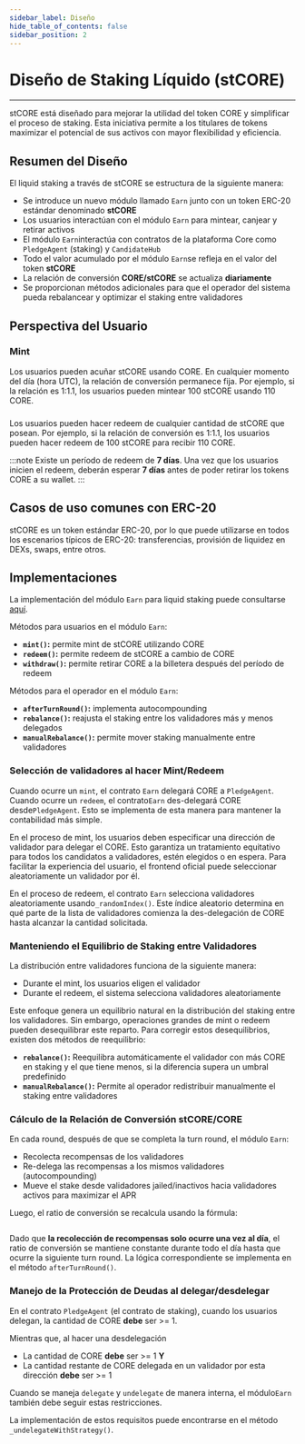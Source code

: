 ```yaml
---
sidebar_label: Diseño
hide_table_of_contents: false
sidebar_position: 2
---
```


# Diseño de Staking Líquido (stCORE)

---

stCORE está diseñado para mejorar la utilidad del token CORE y simplificar el proceso de staking. Esta iniciativa permite a los titulares de tokens maximizar el potencial de sus activos con mayor flexibilidad y eficiencia.

## Resumen del Diseño

El liquid staking a través de stCORE se estructura de la siguiente manera:

- Se introduce un nuevo módulo llamado `Earn` junto con un token ERC-20 estándar denominado **stCORE**
- Los usuarios interactúan con el módulo `Earn` para mintear, canjear y retirar activos
- El módulo `Earn`interactúa con contratos de la plataforma Core como `PledgeAgent` (staking) y `CandidateHub`
- Todo el valor acumulado por el módulo `Earn`se refleja en el valor del token **stCORE**
- La relación de conversión **CORE/stCORE** se actualiza **diariamente**
- Se proporcionan métodos adicionales para que el operador del sistema pueda rebalancear y optimizar el staking entre validadores

## Perspectiva del Usuario

### Mint

Los usuarios pueden acuñar stCORE usando CORE. En cualquier momento del día (hora UTC), la relación de conversión permanece fija. Por ejemplo, si la relación es 1:1.1, los usuarios pueden mintear 100 stCORE usando 110 CORE.

###

Los usuarios pueden hacer redeem de cualquier cantidad de stCORE que posean. Por ejemplo, si la relación de conversión es 1:1.1, los usuarios pueden hacer redeem de 100 stCORE para recibir 110 CORE.

:::note
Existe un período de redeem de **7 días**. Una vez que los usuarios inicien el redeem, deberán esperar **7 días** antes de poder retirar los tokens CORE a su wallet.
:::

## Casos de uso comunes con ERC-20

stCORE es un token estándar ERC-20, por lo que puede utilizarse en todos los escenarios típicos de ERC-20: transferencias, provisión de liquidez en DEXs, swaps, entre otros.

## Implementaciones

La implementación del módulo `Earn` para liquid staking puede consultarse [aquí](https://github.com/coredao-org/Earn/blob/main/contracts/Earn.sol).

Métodos para usuarios en el módulo `Earn`:

- **`mint()`:** permite mint de stCORE utilizando CORE
- **`redeem()`:** permite redeem de stCORE a cambio de CORE
- **`withdraw()`:** permite retirar CORE a la billetera después del período de redeem

Métodos para el operador en el módulo `Earn`:

- **`afterTurnRound()`:** implementa autocompounding
- **`rebalance()`:** reajusta el staking entre los validadores más y menos delegados
- **`manualRebalance()`:** permite mover staking manualmente entre validadores

### Selección de validadores al hacer Mint/Redeem

Cuando ocurre un `mint`, el contrato `Earn` delegará CORE a `PledgeAgent`. Cuando ocurre un `redeem`, el contrato`Earn` des-delegará CORE desde`PledgeAgent`. Esto se implementa de esta manera para mantener la contabilidad más simple.

En el proceso de mint, los usuarios deben especificar una dirección de validador para delegar el CORE. Esto garantiza un tratamiento equitativo para todos los candidatos a validadores, estén elegidos o en espera. Para facilitar la experiencia del usuario, el frontend oficial puede seleccionar aleatoriamente un validador por él.

En el proceso de redeem, el contrato `Earn` selecciona validadores aleatoriamente usando`_randomIndex()`. Este índice aleatorio determina en qué parte de la lista de validadores comienza la des-delegación de CORE hasta alcanzar la cantidad solicitada.

### Manteniendo el Equilibrio de Staking entre Validadores

La distribución entre validadores funciona de la siguiente manera:

- Durante el mint, los usuarios eligen el validador
- Durante el redeem, el sistema selecciona validadores aleatoriamente

Este enfoque genera un equilibrio natural en la distribución del staking entre los validadores. Sin embargo, operaciones grandes de mint o redeem pueden desequilibrar este reparto. Para corregir estos desequilibrios, existen dos métodos de reequilibrio:

- **`rebalance()`:** Reequilibra automáticamente el validador con más CORE en staking y el que tiene menos, si la diferencia supera un umbral predefinido
- **`manualRebalance()`:** Permite al operador redistribuir manualmente el staking entre validadores

### Cálculo de la Relación de Conversión stCORE/CORE

En cada round, después de que se completa la turn round, el módulo `Earn`:

- Recolecta recompensas de los validadores
- Re-delega las recompensas a los mismos validadores (autocompounding)
- Mueve el stake desde validadores jailed/inactivos hacia validadores activos para maximizar el APR

Luego, el ratio de conversión se recalcula usando la fórmula:

```
```

Dado que **la recolección de recompensas solo ocurre una vez al día**, el ratio de conversión se mantiene constante durante todo el día hasta que ocurre la siguiente turn round. La lógica correspondiente se implementa en el método `afterTurnRound()`.

### Manejo de la Protección de Deudas al delegar/desdelegar

En el contrato `PledgeAgent` (el contrato de staking), cuando los usuarios delegan, la cantidad de CORE **debe** ser >= 1.

Mientras que, al hacer una desdelegación

- La cantidad de CORE **debe** ser >= 1 **Y**
- La cantidad restante de CORE delegada en un validador por esta dirección **debe** ser >= 1

Cuando se maneja `delegate` y `undelegate` de manera interna, el módulo`Earn` también debe seguir estas restricciones.

La implementación de estos requisitos puede encontrarse en el método `_undelegateWithStrategy()`.
